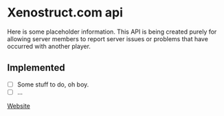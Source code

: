 # Xenostruct.com api

Here is some placeholder information.  This API is being created purely for allowing server members to report server issues or problems that have occurred with another player.

## Implemented

- [ ] Some stuff to do, oh boy.
- [ ] ...

[Website](http://xenostruct.com)
